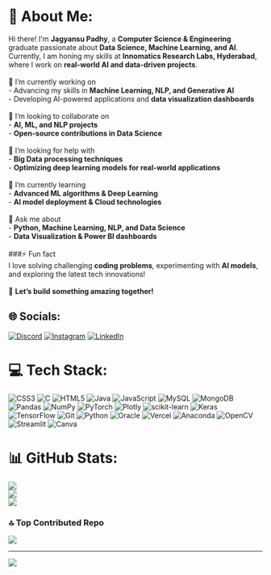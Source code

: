 # 💫 About Me:
Hi there! I'm **Jagyansu Padhy**, a **Computer Science & Engineering** graduate passionate about **Data Science, Machine Learning, and AI**. Currently, I am honing my skills at **Innomatics Research Labs, Hyderabad**, where I work on **real-world AI and data-driven projects**.  <br><br> 🔭 I’m currently working on  <br>- Advancing my skills in **Machine Learning, NLP, and Generative AI**  <br>- Developing AI-powered applications and **data visualization dashboards**  <br><br> 👥 I’m looking to collaborate on  <br>- **AI, ML, and NLP projects**  <br>- **Open-source contributions in Data Science**  <br><br> 🤝 I’m looking for help with  <br>- **Big Data processing techniques**  <br>- **Optimizing deep learning models for real-world applications**  <br><br> 🌱 I’m currently learning  <br>- **Advanced ML algorithms & Deep Learning**  <br>- **AI model deployment & Cloud technologies**  <br><br> 💬 Ask me about  <br>- **Python, Machine Learning, NLP, and Data Science**  <br>- **Data Visualization & Power BI dashboards**  <br><br> ###⚡ Fun fact  <br>I love solving challenging **coding problems**, experimenting with **AI models**, and exploring the latest tech innovations!  <br><br>🚀 **Let’s build something amazing together!**  


## 🌐 Socials:
[![Discord](https://img.shields.io/badge/Discord-%237289DA.svg?logo=discord&logoColor=white)](https://discord.gg/https://discord.gg/g2wndMzVXt) [![Instagram](https://img.shields.io/badge/Instagram-%23E4405F.svg?logo=Instagram&logoColor=white)](https://instagram.com/jagyansu_) [![LinkedIn](https://img.shields.io/badge/LinkedIn-%230077B5.svg?logo=linkedin&logoColor=white)](https://linkedin.com/in/jagyansu-padhy-573a1b343) 

# 💻 Tech Stack:
![CSS3](https://img.shields.io/badge/css3-%231572B6.svg?style=for-the-badge&logo=css3&logoColor=white) ![C](https://img.shields.io/badge/c-%2300599C.svg?style=for-the-badge&logo=c&logoColor=white) ![HTML5](https://img.shields.io/badge/html5-%23E34F26.svg?style=for-the-badge&logo=html5&logoColor=white) ![Java](https://img.shields.io/badge/java-%23ED8B00.svg?style=for-the-badge&logo=openjdk&logoColor=white) ![JavaScript](https://img.shields.io/badge/javascript-%23323330.svg?style=for-the-badge&logo=javascript&logoColor=%23F7DF1E) ![MySQL](https://img.shields.io/badge/mysql-4479A1.svg?style=for-the-badge&logo=mysql&logoColor=white) ![MongoDB](https://img.shields.io/badge/MongoDB-%234ea94b.svg?style=for-the-badge&logo=mongodb&logoColor=white) ![Pandas](https://img.shields.io/badge/pandas-%23150458.svg?style=for-the-badge&logo=pandas&logoColor=white) ![NumPy](https://img.shields.io/badge/numpy-%23013243.svg?style=for-the-badge&logo=numpy&logoColor=white) ![PyTorch](https://img.shields.io/badge/PyTorch-%23EE4C2C.svg?style=for-the-badge&logo=PyTorch&logoColor=white) ![Plotly](https://img.shields.io/badge/Plotly-%233F4F75.svg?style=for-the-badge&logo=plotly&logoColor=white) ![scikit-learn](https://img.shields.io/badge/scikit--learn-%23F7931E.svg?style=for-the-badge&logo=scikit-learn&logoColor=white) ![Keras](https://img.shields.io/badge/Keras-%23D00000.svg?style=for-the-badge&logo=Keras&logoColor=white) ![TensorFlow](https://img.shields.io/badge/TensorFlow-%23FF6F00.svg?style=for-the-badge&logo=TensorFlow&logoColor=white) ![Git](https://img.shields.io/badge/git-%23F05033.svg?style=for-the-badge&logo=git&logoColor=white) ![Python](https://img.shields.io/badge/python-3670A0?style=for-the-badge&logo=python&logoColor=ffdd54) ![Oracle](https://img.shields.io/badge/Oracle-F80000?style=for-the-badge&logo=oracle&logoColor=white) ![Vercel](https://img.shields.io/badge/vercel-%23000000.svg?style=for-the-badge&logo=vercel&logoColor=white) ![Anaconda](https://img.shields.io/badge/Anaconda-%2344A833.svg?style=for-the-badge&logo=anaconda&logoColor=white) ![OpenCV](https://img.shields.io/badge/opencv-%23white.svg?style=for-the-badge&logo=opencv&logoColor=white) ![Streamlit](https://img.shields.io/badge/Streamlit-%23FE4B4B.svg?style=for-the-badge&logo=streamlit&logoColor=white) ![Canva](https://img.shields.io/badge/Canva-%2300C4CC.svg?style=for-the-badge&logo=Canva&logoColor=white)
# 📊 GitHub Stats:
![](https://github-readme-stats.vercel.app/api?username=Jagyansu&theme=codeSTACKr&hide_border=false&include_all_commits=false&count_private=false)<br/>
![](https://github-readme-streak-stats.herokuapp.com/?user=Jagyansu&theme=codeSTACKr&hide_border=false)<br/>
![](https://github-readme-stats.vercel.app/api/top-langs/?username=Jagyansu&theme=codeSTACKr&hide_border=false&include_all_commits=false&count_private=false&layout=compact)

### 🔝 Top Contributed Repo
![](https://github-contributor-stats.vercel.app/api?username=Jagyansu&limit=5&theme=codeSTACKr&combine_all_yearly_contributions=true)

---
[![](https://visitcount.itsvg.in/api?id=Jagyansu&icon=0&color=0)](https://visitcount.itsvg.in)

<!-- Proudly created with GPRM ( https://gprm.itsvg.in ) -->
